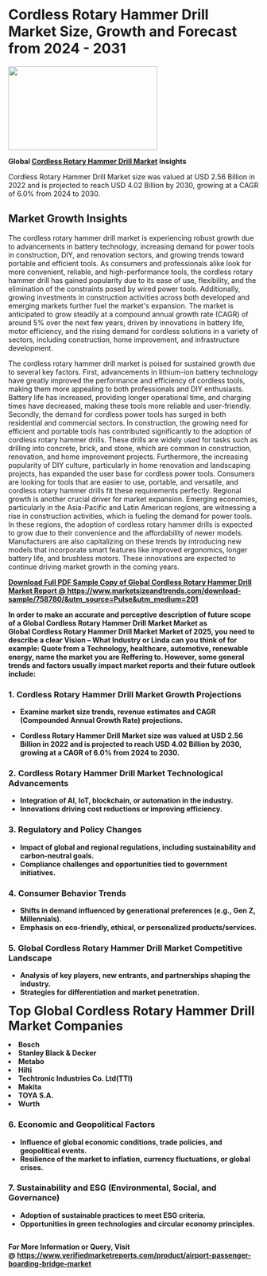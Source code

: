 <H1>Cordless Rotary Hammer Drill Market Size, Growth and Forecast from 2024 - 2031</H1><img class="aligncenter size-medium wp-image-584254" src="https://thirdeyenews.in/wp-content/uploads/2024/09/Global-Market-Research-300x168.jpeg" alt="" width="300" height="168" /><p><strong>Global&nbsp;<a href="https://www.marketsizeandtrends.com/download-sample/758780/&amp;utm_source=Pulse&amp;utm_medium=201">Cordless Rotary Hammer Drill Market</a> Insights</strong></p><p>Cordless Rotary Hammer Drill Market size was valued at USD 2.56 Billion in 2022 and is projected to reach USD 4.02 Billion by 2030, growing at a CAGR of 6.0% from 2024 to 2030.</p><p><h2>Market Growth Insights</h2> <p>The cordless rotary hammer drill market is experiencing robust growth due to advancements in battery technology, increasing demand for power tools in construction, DIY, and renovation sectors, and growing trends toward portable and efficient tools. As consumers and professionals alike look for more convenient, reliable, and high-performance tools, the cordless rotary hammer drill has gained popularity due to its ease of use, flexibility, and the elimination of the constraints posed by wired power tools. Additionally, growing investments in construction activities across both developed and emerging markets further fuel the market's expansion. The market is anticipated to grow steadily at a compound annual growth rate (CAGR) of around 5% over the next few years, driven by innovations in battery life, motor efficiency, and the rising demand for cordless solutions in a variety of sectors, including construction, home improvement, and infrastructure development.</p> <p><strong><a href="#"></a></strong></p> <p>The cordless rotary hammer drill market is poised for sustained growth due to several key factors. First, advancements in lithium-ion battery technology have greatly improved the performance and efficiency of cordless tools, making them more appealing to both professionals and DIY enthusiasts. Battery life has increased, providing longer operational time, and charging times have decreased, making these tools more reliable and user-friendly. Secondly, the demand for cordless power tools has surged in both residential and commercial sectors. In construction, the growing need for efficient and portable tools has contributed significantly to the adoption of cordless rotary hammer drills. These drills are widely used for tasks such as drilling into concrete, brick, and stone, which are common in construction, renovation, and home improvement projects. Furthermore, the increasing popularity of DIY culture, particularly in home renovation and landscaping projects, has expanded the user base for cordless power tools. Consumers are looking for tools that are easier to use, portable, and versatile, and cordless rotary hammer drills fit these requirements perfectly. Regional growth is another crucial driver for market expansion. Emerging economies, particularly in the Asia-Pacific and Latin American regions, are witnessing a rise in construction activities, which is fueling the demand for power tools. In these regions, the adoption of cordless rotary hammer drills is expected to grow due to their convenience and the affordability of newer models. Manufacturers are also capitalizing on these trends by introducing new models that incorporate smart features like improved ergonomics, longer battery life, and brushless motors. These innovations are expected to continue driving market growth in the coming years.</p> <p><strong><a href="#"></p><p><span class=""><strong>Download Full PDF Sample Copy of Global Cordless Rotary Hammer Drill Market Report</strong> @ <a href="https://www.marketsizeandtrends.com/download-sample/758780/&amp;utm_source=Pulse&amp;utm_medium=201" target="_blank">https://www.marketsizeandtrends.com/download-sample/758780/&amp;utm_source=Pulse&amp;utm_medium=201</a></span></p><p>In order to make an accurate and perceptive description of future scope of a Global&nbsp;Cordless Rotary Hammer Drill Market Market as Global&nbsp;Cordless Rotary Hammer Drill Market Market of 2025, you need to describe a clear Vision &ndash; What Industry or Linda can you think of for example: Quote from a Technology, healthcare, automotive, renewable energy, name the market you are Reffering to. However, some general trends and factors usually impact market reports and their future outlook include:</p><h3>1.&nbsp;<strong>Cordless Rotary Hammer Drill Market Growth Projections</strong></h3><ul><li>Examine market size trends, revenue estimates and CAGR (Compounded Annual Growth Rate) projections.</li><li><p>Cordless Rotary Hammer Drill Market size was valued at USD 2.56 Billion in 2022 and is projected to reach USD 4.02 Billion by 2030, growing at a CAGR of 6.0% from 2024 to 2030.</p></li></ul><h3>2.&nbsp;<strong>Cordless Rotary Hammer Drill Market Technological Advancements</strong></h3><ul><li>Integration of AI, IoT, blockchain, or automation in the industry.</li><li>Innovations driving cost reductions or improving efficiency.</li></ul><h3>3.&nbsp;<strong>Regulatory and Policy Changes</strong></h3><ul><li>Impact of global and regional regulations, including sustainability and carbon-neutral goals.</li><li>Compliance challenges and opportunities tied to government initiatives.</li></ul><h3>4.&nbsp;<strong>Consumer Behavior Trends</strong></h3><ul><li>Shifts in demand influenced by generational preferences (e.g., Gen Z, Millennials).</li><li>Emphasis on eco-friendly, ethical, or personalized products/services.</li></ul><h3>5.&nbsp;<strong>Global Cordless Rotary Hammer Drill Market Competitive Landscape</strong></h3><ul><li>Analysis of key players, new entrants, and partnerships shaping the industry.</li><li>Strategies for differentiation and market penetration.</li></ul><p data-pm-slice="1 1 []"><span style="color: inherit; font-family: inherit; font-size: 25px;">Top Global Cordless Rotary Hammer Drill Market Companies</span></p><div class="" data-test-id=""><p><li>Bosch</li><li> Stanley Black & Decker</li><li> Metabo</li><li> Hilti</li><li> Techtronic Industries Co. Ltd(TTI)</li><li> Makita</li><li> TOYA S.A.</li><li> Wurth</li></p></div><h3>6.&nbsp;<strong>Economic and Geopolitical Factors</strong></h3><ul><li>Influence of global economic conditions, trade policies, and geopolitical events.</li><li>Resilience of the market to inflation, currency fluctuations, or global crises.</li></ul><h3>7.&nbsp;<strong>Sustainability and ESG (Environmental, Social, and Governance)</strong></h3><ul><li>Adoption of sustainable practices to meet ESG criteria.</li><li>Opportunities in green technologies and circular economy principles.</li></ul><h2><strong style="font-size: 14px;">For More Information or Query, Visit @&nbsp;</strong><a style="background-color: #ffffff; font-size: 14px;" href="https://www.marketsizeandtrends.com/report/cordless-rotary-hammer-drill-market/" target="_blank">https://www.verifiedmarketreports.com/product/airport-passenger-boarding-bridge-market</a></h2>
